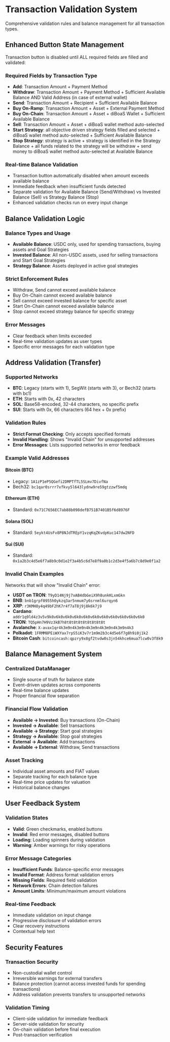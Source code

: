 # Transaction Validation System

Comprehensive validation rules and balance management for all transaction types.

## Enhanced Button State Management

Transaction button is disabled until ALL required fields are filled and validated:

### Required Fields by Transaction Type
- **Add**: Transaction Amount + Payment Method
- **Withdraw**: Transaction Amount + Payment Method + Sufficient Available Balance AND Valid Address (in case of external wallet)
- **Send**: Transaction Amount + Recipient + Sufficient Available Balance  
- **Buy On-Ramp**: Transaction Amount + Asset + External Payment Method
- **Buy On-Chain**: Transaction Amount + Asset + diBoaS Wallet + Sufficient Available Balance
- **Sell**: Transaction Amount + Asset + diBoaS wallet method auto-selected
- **Start Strategy**: all objective driven strategy fields filled and selected + diBoaS wallet method auto-selected + Sufficient Available Balance
- **Stop Strategy**: strategy is active + strategy is identified in the Strategy Balance + all funds related to the strategy will be withdraw + send money to diBoaS wallet method auto-selected at Available Balance

### Real-time Balance Validation
- Transaction button automatically disabled when amount exceeds available balance
- Immediate feedback when insufficient funds detected
- Separate validation for Available Balance (Send/Withdraw) vs Invested Balance (Sell) vs Strategy Balance (Stop)
- Enhanced validation checks run on every input change

## Balance Validation Logic

### Balance Types and Usage
- **Available Balance**: USDC only, used for spending transactions, buying assets and Goal Strategies
- **Invested Balance**: All non-USDC assets, used for selling transactions and Start Goal Strategies
- **Strategy Balance**: Assets deployed in active goal strategies

### Strict Enforcement Rules
- Withdraw, Send cannot exceed available balance
- Buy On-Chain cannot exceed available balance
- Sell cannot exceed invested balance for specific asset
- Start On-Chain cannot exceed available balance
- Stop cannot exceed strategy balance for specific strategy

### Error Messages
- Clear feedback when limits exceeded
- Real-time validation updates as user types
- Specific error messages for each validation type

## Address Validation (Transfer)

### Supported Networks
- **BTC**: Legacy (starts with 1), SegWit (starts with 3), or Bech32 (starts with bc1)
- **ETH**: Starts with 0x, 42 characters
- **SOL**: Base58-encoded, 32-44 characters, no specific prefix
- **SUI**: Starts with 0x, 66 characters (64 hex + 0x prefix)

### Validation Rules
- **Strict Format Checking**: Only accepts specified formats
- **Invalid Handling**: Shows "Invalid Chain" for unsupported addresses
- **Error Messages**: Lists supported networks in error feedback

### Example Valid Addresses

#### Bitcoin (BTC)
- Legacy: `1A1zP1eP5QGefi2DMPTfTL5SLmv7DivfNa`
- Bech32: `bc1qar0srrr7xfkvy5l643lydnw9re59gtzzwf5mdq`

#### Ethereum (ETH)
- Standard: `0x71C7656EC7ab88b098defB751B7401B5f6d8976F`

#### Solana (SOL)
- Standard: `5eykt4UsFv8P8NJdTREpY1vzqKqZKvdpKuc147dw2NFD`

#### Sui (SUI)
- Standard: `0x1a2b3c4d5e6f7a8b9c0d1e2f3a4b5c6d7e8f9a0b1c2d3e4f5a6b7c8d9e0f1a2`

### Invalid Chain Examples

Networks that will show "Invalid Chain" error:
- **USDT on TRON**: `T9yD14Nj9j7xAB4dbGeiX9h8unkKLxmGkn`
- **BNB**: `bnb1grpf0955h0ykzq3ar5nmum7y6srnml6urqyn6`
- **XRP**: `r3KMH8y4q49bF2hK7r4f7aT8j9j8k6k7j9`
- **Cardano**: `addr1q9ld4z3v5v9k0v6k0v6k0v6k0v6k0v6k0v6k0v6k0v6k0v6k0v6k0`
- **TRON**: `TQ5pHn7H9Vz3kB7h8t8t8t8t8t8t8t8t8t`
- **Avalanche**: `X-avax1qr4k3m9n4k3m9n4k3m9n4k3m9n4k3m9n4k3`
- **Polkadot**: `1FRMM8PEiWXYax7rpS5iK3v7r1m9m2b3c4d5e6f7g8h9i0j1k2`
- **Bitcoin Cash**: `bitcoincash:qpzry9x8gf2tvdw0s3jn54khce6mua7lcw0v3f8k9`

## Balance Management System

### Centralized DataManager
- Single source of truth for balance state
- Event-driven updates across components
- Real-time balance updates
- Proper financial flow separation

### Financial Flow Validation
- **Available → Invested**: Buy transactions (On-Chain)
- **Invested → Available**: Sell transactions
- **Available → Strategy**: Start goal strategies
- **Strategy → Available**: Stop goal strategies
- **External → Available**: Add transactions
- **Available → External**: Withdraw, Send transactions

### Asset Tracking
- Individual asset amounts and FIAT values
- Separate tracking for each balance type
- Real-time price updates for valuation
- Historical balance changes

## User Feedback System

### Validation States
- **Valid**: Green checkmarks, enabled buttons
- **Invalid**: Red error messages, disabled buttons
- **Loading**: Loading spinners during validation
- **Warning**: Amber warnings for risky operations

### Error Message Categories
- **Insufficient Funds**: Balance-specific error messages
- **Invalid Format**: Address format validation errors
- **Missing Fields**: Required field validation
- **Network Errors**: Chain detection failures
- **Amount Limits**: Minimum/maximum amount violations

### Real-time Feedback
- Immediate validation on input change
- Progressive disclosure of validation errors
- Clear recovery instructions
- Contextual help text

## Security Features

### Transaction Security
- Non-custodial wallet control
- Irreversible warnings for external transfers
- Balance protection (cannot access invested funds for spending transactions)
- Address validation prevents transfers to unsupported networks

### Validation Timing
- Client-side validation for immediate feedback
- Server-side validation for security
- On-chain validation before final execution
- Post-transaction verification